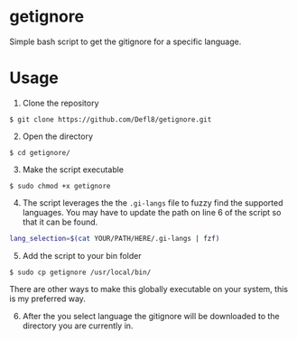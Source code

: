 # getignore
Simple bash script to get the gitignore for a specific language.


# Usage

1. Clone the repository
```
$ git clone https://github.com/Defl8/getignore.git
```

2. Open the directory
```
$ cd getignore/
```

3. Make the script executable
```
$ sudo chmod +x getignore
```

4. The script leverages the the `.gi-langs` file to fuzzy find the supported
   languages. You may have to update the path on line 6 of the script so that
   it can be found.
```bash
lang_selection=$(cat YOUR/PATH/HERE/.gi-langs | fzf)
```


5. Add the script to your bin folder
```
$ sudo cp getignore /usr/local/bin/
```
   There are other ways to make this globally executable on your system, this is
   my preferred way.

6. After the you select language the gitignore will be downloaded to the
   directory you are currently in.
